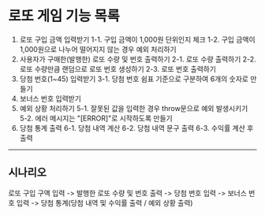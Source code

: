 # 로또 게임 기능 목록
1. 로또 구입 금액 입력받기
    1-1. 구입 금액이 1,000원 단위인지 체크
    1-2. 구입 금액이 1,000원으로 나누어 떨어지지 않는 경우 예외 처리하기
2. 사용자가 구매한(발행한) 로또 수량 및 번호 출력하기 
    2-1. 로또 수량 출력하기
    2-2. 로또 수량만큼 랜덤으로 로또 번호 생성하기
    2-3. 로또 번호 출력하기
3. 당첨 번호(1~45) 입력받기
    3-1. 당첨 번호 쉼표 기준으로 구분하여 6개의 숫자로 만들기
4. 보너스 번호 입력받기
5. 예외 상황 처리하기
    5-1. 잘못된 값을 입력한 경우 throw문으로 예외 발생시키기
    5-2. 에러 메시지는 "[ERROR]"로 시작하도록 만들기
6. 당첨 통계 출력
    6-1. 당첨 내역 계산
    6-2. 당첨 내역 문구 출력
    6-3. 수익률 계산 후 출력


---
## 시나리오
로또 구입 구액 입력 -> 발행한 로또 수량 및 번호 출력 -> 당첨 번호 입력 -> 보너스 번호 입력 -> 당첨 통계(당첨 내역 및 수익률 출력 / 예외 상황 출력)
